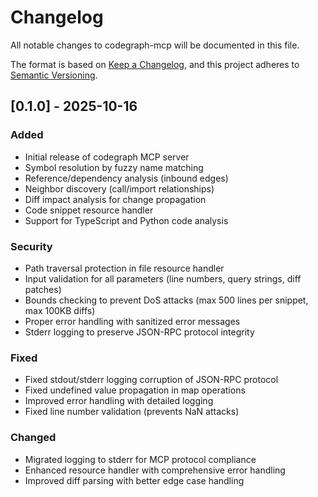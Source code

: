 # Changelog

All notable changes to codegraph-mcp will be documented in this file.

The format is based on [Keep a Changelog](https://keepachangelog.com/en/1.0.0/),
and this project adheres to [Semantic Versioning](https://semver.org/spec/v2.0.0.html).

## [0.1.0] - 2025-10-16

### Added
- Initial release of codegraph MCP server
- Symbol resolution by fuzzy name matching
- Reference/dependency analysis (inbound edges)
- Neighbor discovery (call/import relationships)
- Diff impact analysis for change propagation
- Code snippet resource handler
- Support for TypeScript and Python code analysis

### Security
- Path traversal protection in file resource handler
- Input validation for all parameters (line numbers, query strings, diff patches)
- Bounds checking to prevent DoS attacks (max 500 lines per snippet, max 100KB diffs)
- Proper error handling with sanitized error messages
- Stderr logging to preserve JSON-RPC protocol integrity

### Fixed
- Fixed stdout/stderr logging corruption of JSON-RPC protocol
- Fixed undefined value propagation in map operations
- Improved error handling with detailed logging
- Fixed line number validation (prevents NaN attacks)

### Changed
- Migrated logging to stderr for MCP protocol compliance
- Enhanced resource handler with comprehensive error handling
- Improved diff parsing with better edge case handling
